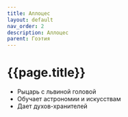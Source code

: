 ```yaml
---
title: Аллоцес
layout: default
nav_order: 2
description: Аллоцес
parent: Гоэтия
---
```


# {{page.title}}

- Рыцарь с львиной головой
- Обучает астрономии и искусствам
- Дает духов-хранителей
